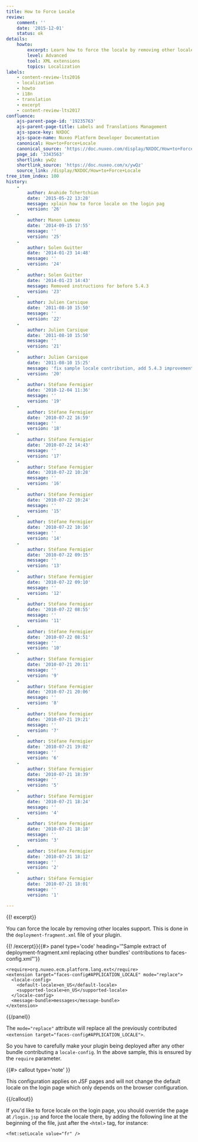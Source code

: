 ```yaml
---
title: How to Force Locale
review:
    comment: ''
    date: '2015-12-01'
    status: ok
details:
    howto:
        excerpt: Learn how to force the locale by removing other locales support
        level: Advanced
        tool: XML extensions
        topics: Localization
labels:
    - content-review-lts2016
    - localization
    - howto
    - i18n
    - translation
    - excerpt
    - content-review-lts2017
confluence:
    ajs-parent-page-id: '19235763'
    ajs-parent-page-title: Labels and Translations Management
    ajs-space-key: NXDOC
    ajs-space-name: Nuxeo Platform Developer Documentation
    canonical: How+to+Force+Locale
    canonical_source: 'https://doc.nuxeo.com/display/NXDOC/How+to+Force+Locale'
    page_id: '3343563'
    shortlink: ywQz
    shortlink_source: 'https://doc.nuxeo.com/x/ywQz'
    source_link: /display/NXDOC/How+to+Force+Locale
tree_item_index: 100
history:
    -
        author: Anahide Tchertchian
        date: '2015-05-22 13:28'
        message: xplain how to force locale on the login pag
        version: '26'
    -
        author: Manon Lumeau
        date: '2014-09-15 17:55'
        message: ''
        version: '25'
    -
        author: Solen Guitter
        date: '2014-01-23 14:48'
        message: ''
        version: '24'
    -
        author: Solen Guitter
        date: '2014-01-23 14:43'
        message: Removed instructions for before 5.4.3
        version: '23'
    -
        author: Julien Carsique
        date: '2011-08-10 15:50'
        message: ''
        version: '22'
    -
        author: Julien Carsique
        date: '2011-08-10 15:50'
        message: ''
        version: '21'
    -
        author: Julien Carsique
        date: '2011-08-10 15:25'
        message: 'fix sample locale contribution, add 5.4.3 improvement (NXP-7353)'
        version: '20'
    -
        author: Stéfane Fermigier
        date: '2010-12-04 11:36'
        message: ''
        version: '19'
    -
        author: Stéfane Fermigier
        date: '2010-07-22 16:59'
        message: ''
        version: '18'
    -
        author: Stéfane Fermigier
        date: '2010-07-22 14:43'
        message: ''
        version: '17'
    -
        author: Stéfane Fermigier
        date: '2010-07-22 10:28'
        message: ''
        version: '16'
    -
        author: Stéfane Fermigier
        date: '2010-07-22 10:24'
        message: ''
        version: '15'
    -
        author: Stéfane Fermigier
        date: '2010-07-22 10:16'
        message: ''
        version: '14'
    -
        author: Stéfane Fermigier
        date: '2010-07-22 09:15'
        message: ''
        version: '13'
    -
        author: Stéfane Fermigier
        date: '2010-07-22 09:10'
        message: ''
        version: '12'
    -
        author: Stéfane Fermigier
        date: '2010-07-22 08:55'
        message: ''
        version: '11'
    -
        author: Stéfane Fermigier
        date: '2010-07-22 08:51'
        message: ''
        version: '10'
    -
        author: Stéfane Fermigier
        date: '2010-07-21 20:11'
        message: ''
        version: '9'
    -
        author: Stéfane Fermigier
        date: '2010-07-21 20:06'
        message: ''
        version: '8'
    -
        author: Stéfane Fermigier
        date: '2010-07-21 19:21'
        message: ''
        version: '7'
    -
        author: Stéfane Fermigier
        date: '2010-07-21 19:02'
        message: ''
        version: '6'
    -
        author: Stéfane Fermigier
        date: '2010-07-21 18:39'
        message: ''
        version: '5'
    -
        author: Stéfane Fermigier
        date: '2010-07-21 18:24'
        message: ''
        version: '4'
    -
        author: Stéfane Fermigier
        date: '2010-07-21 18:18'
        message: ''
        version: '3'
    -
        author: Stéfane Fermigier
        date: '2010-07-21 18:12'
        message: ''
        version: '2'
    -
        author: Stéfane Fermigier
        date: '2010-07-21 18:01'
        message: ''
        version: '1'

---
```

{{! excerpt}}

You can force the locale by removing other locales support. This is done in the&nbsp;`deployment-fragment.xml`&nbsp;file of your plugin.

{{! /excerpt}}{{#> panel type='code' heading='"Sample extract of deployment-fragment.xml replacing other bundles\' contributions to faces-config.xml"'}}

```
<require>org.nuxeo.ecm.platform.lang.ext</require>
<extension target="faces-config#APPLICATION_LOCALE" mode="replace">
  <locale-config>
    <default-locale>en_US</default-locale>
    <supported-locale>en_US</supported-locale>
  </locale-config>
  <message-bundle>messages</message-bundle>
</extension>

```

{{/panel}}

The `mode="replace"` attribute will replace all the previously contributed `<extension target="faces-config#APPLICATION_LOCALE">`.

So you have to carefully make your plugin being deployed after any other bundle contributing a `locale-config`. In the above sample, this is ensured by the `require` parameter.

{{#> callout type='note' }}

This configuration applies on JSF pages and will not change the default locale on the login page which only depends on the browser configuration.

{{/callout}}

If you'd like to force locale on the login page, you should override the page at `/login.jsp` and force the locale there, by adding the following line at the beginning of the file, just after the `<html>` tag, for instance:

```
<fmt:setLocale value="fr" />
```
